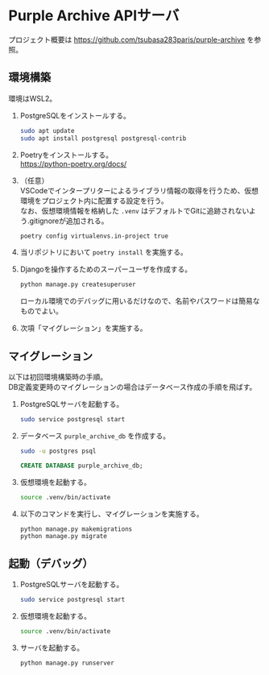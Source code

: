 # Purple Archive APIサーバ

プロジェクト概要は <https://github.com/tsubasa283paris/purple-archive> を参照。

## 環境構築

環境はWSL2。

1. PostgreSQLをインストールする。  
   ```bash
   sudo apt update
   sudo apt install postgresql postgresql-contrib
   ```

1. Poetryをインストールする。  
   <https://python-poetry.org/docs/>

1. （任意）  
   VSCodeでインタープリターによるライブラリ情報の取得を行うため、仮想環境をプロジェクト内に配置する設定を行う。  
   なお、仮想環境情報を格納した `.venv` はデフォルトでGitに追跡されないよう.gitignoreが追加される。  
   ```bash
   poetry config virtualenvs.in-project true
   ```

1. 当リポジトリにおいて `poetry install` を実施する。  

1. Djangoを操作するためのスーパーユーザを作成する。  
   ```bash
   python manage.py createsuperuser
   ```

   ローカル環境でのデバッグに用いるだけなので、名前やパスワードは簡易なものでよい。

1. 次項「マイグレーション」を実施する。

## マイグレーション

以下は初回環境構築時の手順。  
DB定義変更時のマイグレーションの場合はデータベース作成の手順を飛ばす。

1. PostgreSQLサーバを起動する。  
   ```bash
   sudo service postgresql start
   ```

1. データベース `purple_archive_db` を作成する。  
   ```bash
   sudo -u postgres psql
   ```

   ```sql
   CREATE DATABASE purple_archive_db;
   ```

1. 仮想環境を起動する。  
   ```bash
   source .venv/bin/activate
   ```

1. 以下のコマンドを実行し、マイグレーションを実施する。  
   ```bash
   python manage.py makemigrations
   python manage.py migrate
   ```

## 起動（デバッグ）

1. PostgreSQLサーバを起動する。  
   ```bash
   sudo service postgresql start
   ```

1. 仮想環境を起動する。  
   ```bash
   source .venv/bin/activate
   ```

1. サーバを起動する。  
   ```bash
   python manage.py runserver
   ```
